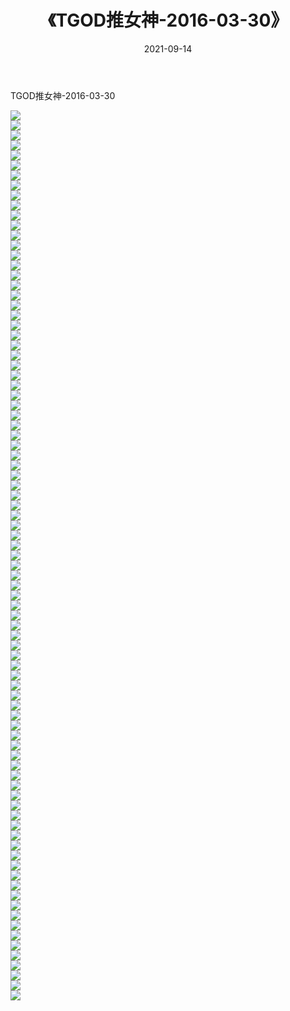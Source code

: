 ﻿---
layout: post
title:  《TGOD推女神-2016-03-30》
date:   2021-09-14
img: http://img.660000.xyz/Sharelink/网络美图/2021/TGOD推女神-2016-03-30/000.jpg
categories: [美女, 清纯, 唯美]
---

TGOD推女神-2016-03-30

  ![](http://img.660000.xyz/Sharelink/网络美图/2021/TGOD推女神-2016-03-30/001.jpg) <br> ![](http://img.660000.xyz/Sharelink/网络美图/2021/TGOD推女神-2016-03-30/002.jpg) <br> ![](http://img.660000.xyz/Sharelink/网络美图/2021/TGOD推女神-2016-03-30/003.jpg) <br> ![](http://img.660000.xyz/Sharelink/网络美图/2021/TGOD推女神-2016-03-30/004.jpg) <br> ![](http://img.660000.xyz/Sharelink/网络美图/2021/TGOD推女神-2016-03-30/005.jpg) <br> ![](http://img.660000.xyz/Sharelink/网络美图/2021/TGOD推女神-2016-03-30/006.jpg) <br> ![](http://img.660000.xyz/Sharelink/网络美图/2021/TGOD推女神-2016-03-30/007.jpg) <br> ![](http://img.660000.xyz/Sharelink/网络美图/2021/TGOD推女神-2016-03-30/008.jpg) <br> ![](http://img.660000.xyz/Sharelink/网络美图/2021/TGOD推女神-2016-03-30/009.jpg) <br> ![](http://img.660000.xyz/Sharelink/网络美图/2021/TGOD推女神-2016-03-30/010.jpg) <br> ![](http://img.660000.xyz/Sharelink/网络美图/2021/TGOD推女神-2016-03-30/011.jpg) <br> ![](http://img.660000.xyz/Sharelink/网络美图/2021/TGOD推女神-2016-03-30/012.jpg) <br> ![](http://img.660000.xyz/Sharelink/网络美图/2021/TGOD推女神-2016-03-30/013.jpg) <br> ![](http://img.660000.xyz/Sharelink/网络美图/2021/TGOD推女神-2016-03-30/014.jpg) <br> ![](http://img.660000.xyz/Sharelink/网络美图/2021/TGOD推女神-2016-03-30/015.jpg) <br> ![](http://img.660000.xyz/Sharelink/网络美图/2021/TGOD推女神-2016-03-30/016.jpg) <br> ![](http://img.660000.xyz/Sharelink/网络美图/2021/TGOD推女神-2016-03-30/017.jpg) <br> ![](http://img.660000.xyz/Sharelink/网络美图/2021/TGOD推女神-2016-03-30/018.jpg) <br> ![](http://img.660000.xyz/Sharelink/网络美图/2021/TGOD推女神-2016-03-30/019.jpg) <br> ![](http://img.660000.xyz/Sharelink/网络美图/2021/TGOD推女神-2016-03-30/020.jpg) <br> ![](http://img.660000.xyz/Sharelink/网络美图/2021/TGOD推女神-2016-03-30/021.jpg) <br> ![](http://img.660000.xyz/Sharelink/网络美图/2021/TGOD推女神-2016-03-30/022.jpg) <br> ![](http://img.660000.xyz/Sharelink/网络美图/2021/TGOD推女神-2016-03-30/023.jpg) <br> ![](http://img.660000.xyz/Sharelink/网络美图/2021/TGOD推女神-2016-03-30/024.jpg) <br> ![](http://img.660000.xyz/Sharelink/网络美图/2021/TGOD推女神-2016-03-30/025.jpg) <br> ![](http://img.660000.xyz/Sharelink/网络美图/2021/TGOD推女神-2016-03-30/026.jpg) <br> ![](http://img.660000.xyz/Sharelink/网络美图/2021/TGOD推女神-2016-03-30/027.jpg) <br> ![](http://img.660000.xyz/Sharelink/网络美图/2021/TGOD推女神-2016-03-30/028.jpg) <br> ![](http://img.660000.xyz/Sharelink/网络美图/2021/TGOD推女神-2016-03-30/029.jpg) <br> ![](http://img.660000.xyz/Sharelink/网络美图/2021/TGOD推女神-2016-03-30/030.jpg) <br> ![](http://img.660000.xyz/Sharelink/网络美图/2021/TGOD推女神-2016-03-30/031.jpg) <br> ![](http://img.660000.xyz/Sharelink/网络美图/2021/TGOD推女神-2016-03-30/032.jpg) <br> ![](http://img.660000.xyz/Sharelink/网络美图/2021/TGOD推女神-2016-03-30/033.jpg) <br> ![](http://img.660000.xyz/Sharelink/网络美图/2021/TGOD推女神-2016-03-30/034.jpg) <br> ![](http://img.660000.xyz/Sharelink/网络美图/2021/TGOD推女神-2016-03-30/035.jpg) <br> ![](http://img.660000.xyz/Sharelink/网络美图/2021/TGOD推女神-2016-03-30/036.jpg) <br> ![](http://img.660000.xyz/Sharelink/网络美图/2021/TGOD推女神-2016-03-30/037.jpg) <br> ![](http://img.660000.xyz/Sharelink/网络美图/2021/TGOD推女神-2016-03-30/038.jpg) <br> ![](http://img.660000.xyz/Sharelink/网络美图/2021/TGOD推女神-2016-03-30/039.jpg) <br> ![](http://img.660000.xyz/Sharelink/网络美图/2021/TGOD推女神-2016-03-30/040.jpg) <br> ![](http://img.660000.xyz/Sharelink/网络美图/2021/TGOD推女神-2016-03-30/041.jpg) <br> ![](http://img.660000.xyz/Sharelink/网络美图/2021/TGOD推女神-2016-03-30/042.jpg) <br> ![](http://img.660000.xyz/Sharelink/网络美图/2021/TGOD推女神-2016-03-30/043.jpg) <br> ![](http://img.660000.xyz/Sharelink/网络美图/2021/TGOD推女神-2016-03-30/044.jpg) <br> ![](http://img.660000.xyz/Sharelink/网络美图/2021/TGOD推女神-2016-03-30/045.jpg) <br> ![](http://img.660000.xyz/Sharelink/网络美图/2021/TGOD推女神-2016-03-30/046.jpg) <br> ![](http://img.660000.xyz/Sharelink/网络美图/2021/TGOD推女神-2016-03-30/047.jpg) <br> ![](http://img.660000.xyz/Sharelink/网络美图/2021/TGOD推女神-2016-03-30/048.jpg) <br> ![](http://img.660000.xyz/Sharelink/网络美图/2021/TGOD推女神-2016-03-30/049.jpg) <br> ![](http://img.660000.xyz/Sharelink/网络美图/2021/TGOD推女神-2016-03-30/050.jpg) <br> ![](http://img.660000.xyz/Sharelink/网络美图/2021/TGOD推女神-2016-03-30/051.jpg) <br> ![](http://img.660000.xyz/Sharelink/网络美图/2021/TGOD推女神-2016-03-30/052.jpg) <br> ![](http://img.660000.xyz/Sharelink/网络美图/2021/TGOD推女神-2016-03-30/053.jpg) <br> ![](http://img.660000.xyz/Sharelink/网络美图/2021/TGOD推女神-2016-03-30/054.jpg) <br> ![](http://img.660000.xyz/Sharelink/网络美图/2021/TGOD推女神-2016-03-30/055.jpg) <br> ![](http://img.660000.xyz/Sharelink/网络美图/2021/TGOD推女神-2016-03-30/056.jpg) <br> ![](http://img.660000.xyz/Sharelink/网络美图/2021/TGOD推女神-2016-03-30/057.jpg) <br> ![](http://img.660000.xyz/Sharelink/网络美图/2021/TGOD推女神-2016-03-30/058.jpg) <br> ![](http://img.660000.xyz/Sharelink/网络美图/2021/TGOD推女神-2016-03-30/059.jpg) <br> ![](http://img.660000.xyz/Sharelink/网络美图/2021/TGOD推女神-2016-03-30/060.jpg) <br> ![](http://img.660000.xyz/Sharelink/网络美图/2021/TGOD推女神-2016-03-30/061.jpg) <br> ![](http://img.660000.xyz/Sharelink/网络美图/2021/TGOD推女神-2016-03-30/062.jpg) <br> ![](http://img.660000.xyz/Sharelink/网络美图/2021/TGOD推女神-2016-03-30/063.jpg) <br> ![](http://img.660000.xyz/Sharelink/网络美图/2021/TGOD推女神-2016-03-30/064.jpg) <br> ![](http://img.660000.xyz/Sharelink/网络美图/2021/TGOD推女神-2016-03-30/065.jpg) <br> ![](http://img.660000.xyz/Sharelink/网络美图/2021/TGOD推女神-2016-03-30/066.jpg) <br> ![](http://img.660000.xyz/Sharelink/网络美图/2021/TGOD推女神-2016-03-30/067.jpg) <br> ![](http://img.660000.xyz/Sharelink/网络美图/2021/TGOD推女神-2016-03-30/068.jpg) <br> ![](http://img.660000.xyz/Sharelink/网络美图/2021/TGOD推女神-2016-03-30/069.jpg) <br> ![](http://img.660000.xyz/Sharelink/网络美图/2021/TGOD推女神-2016-03-30/070.jpg) <br> ![](http://img.660000.xyz/Sharelink/网络美图/2021/TGOD推女神-2016-03-30/071.jpg) <br> ![](http://img.660000.xyz/Sharelink/网络美图/2021/TGOD推女神-2016-03-30/072.jpg) <br> ![](http://img.660000.xyz/Sharelink/网络美图/2021/TGOD推女神-2016-03-30/073.jpg) <br> ![](http://img.660000.xyz/Sharelink/网络美图/2021/TGOD推女神-2016-03-30/074.jpg) <br> ![](http://img.660000.xyz/Sharelink/网络美图/2021/TGOD推女神-2016-03-30/075.jpg) <br> ![](http://img.660000.xyz/Sharelink/网络美图/2021/TGOD推女神-2016-03-30/076.jpg) <br> ![](http://img.660000.xyz/Sharelink/网络美图/2021/TGOD推女神-2016-03-30/077.jpg) <br> ![](http://img.660000.xyz/Sharelink/网络美图/2021/TGOD推女神-2016-03-30/078.jpg) <br> ![](http://img.660000.xyz/Sharelink/网络美图/2021/TGOD推女神-2016-03-30/079.jpg) <br> ![](http://img.660000.xyz/Sharelink/网络美图/2021/TGOD推女神-2016-03-30/080.jpg) <br> ![](http://img.660000.xyz/Sharelink/网络美图/2021/TGOD推女神-2016-03-30/081.jpg) <br> ![](http://img.660000.xyz/Sharelink/网络美图/2021/TGOD推女神-2016-03-30/082.jpg) <br> ![](http://img.660000.xyz/Sharelink/网络美图/2021/TGOD推女神-2016-03-30/083.jpg) <br> ![](http://img.660000.xyz/Sharelink/网络美图/2021/TGOD推女神-2016-03-30/084.jpg) <br> ![](http://img.660000.xyz/Sharelink/网络美图/2021/TGOD推女神-2016-03-30/085.jpg) <br> ![](http://img.660000.xyz/Sharelink/网络美图/2021/TGOD推女神-2016-03-30/086.jpg) <br> ![](http://img.660000.xyz/Sharelink/网络美图/2021/TGOD推女神-2016-03-30/087.jpg) <br> ![](http://img.660000.xyz/Sharelink/网络美图/2021/TGOD推女神-2016-03-30/088.jpg) <br> ![](http://img.660000.xyz/Sharelink/网络美图/2021/TGOD推女神-2016-03-30/089.jpg) <br>